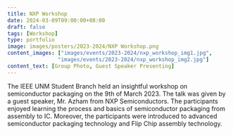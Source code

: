 ```yaml
---
title: NXP Workshop
date: 2024-03-09T09:00:00+08:00
draft: false
tags: [Workshop]
type: portfolio
image: images/posters/2023-2024/NXP Workshop.png
content_images: ["images/events/2023-2024/nxp_workshop_img1.jpg",
                "images/events/2023-2024/nxp_workshop_img2.jpg"]
content_text: [Group Photo, Guest Speaker Presenting]
---
```


The IEEE UNM Student Branch held an insightful workshop on semiconductor packaging on the 9th of March 2023. The talk was given by a guest speaker, Mr. Azham from NXP Semiconductors. The participants enjoyed learning the process and basics of semiconductor packaging from assembly to IC. Moreover, the participants were introduced to advanced semiconductor packaging technology and Flip Chip assembly technology. 